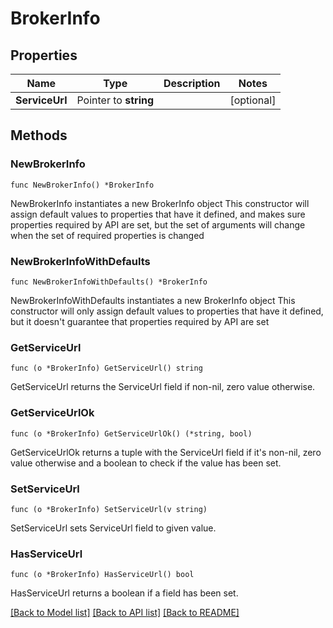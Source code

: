 # BrokerInfo

## Properties

Name | Type | Description | Notes
------------ | ------------- | ------------- | -------------
**ServiceUrl** | Pointer to **string** |  | [optional] 

## Methods

### NewBrokerInfo

`func NewBrokerInfo() *BrokerInfo`

NewBrokerInfo instantiates a new BrokerInfo object
This constructor will assign default values to properties that have it defined,
and makes sure properties required by API are set, but the set of arguments
will change when the set of required properties is changed

### NewBrokerInfoWithDefaults

`func NewBrokerInfoWithDefaults() *BrokerInfo`

NewBrokerInfoWithDefaults instantiates a new BrokerInfo object
This constructor will only assign default values to properties that have it defined,
but it doesn't guarantee that properties required by API are set

### GetServiceUrl

`func (o *BrokerInfo) GetServiceUrl() string`

GetServiceUrl returns the ServiceUrl field if non-nil, zero value otherwise.

### GetServiceUrlOk

`func (o *BrokerInfo) GetServiceUrlOk() (*string, bool)`

GetServiceUrlOk returns a tuple with the ServiceUrl field if it's non-nil, zero value otherwise
and a boolean to check if the value has been set.

### SetServiceUrl

`func (o *BrokerInfo) SetServiceUrl(v string)`

SetServiceUrl sets ServiceUrl field to given value.

### HasServiceUrl

`func (o *BrokerInfo) HasServiceUrl() bool`

HasServiceUrl returns a boolean if a field has been set.


[[Back to Model list]](../README.md#documentation-for-models) [[Back to API list]](../README.md#documentation-for-api-endpoints) [[Back to README]](../README.md)



